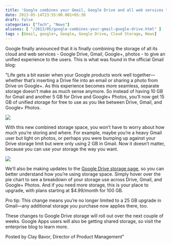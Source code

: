 ```yaml
---
title: 'Google combines your Gmail, Google Drive and all web services together for a shared storage of 15GB'
date: 2013-05-14T23:55:00.001+05:30
draft: false
categories: ["Tech", "News"]
aliases: [ "/2013/05/google-combines-your-gmail-google-drive.html" ]
tags : [Gmail, google+, Google, Google Drive, Cloud Storage, News]
---
```


Google finally announced that it is finally combining the storage of all its cloud and web services - Google Drive, Gmail, Google+, photos - to give an unified experience to the users. This is what was found in the official Gmail blog:

  

"Life gets a bit easier when your Google products work well together—whether that’s inserting a Drive file into an email or sharing a photo from Drive on Google+. As this experience becomes more seamless, separate storage doesn’t make as much sense anymore. So instead of having 10 GB for Gmail and another 5 GB for Drive and Google+ Photos, you’ll now get 15 GB of unified storage for free to use as you like between Drive, Gmail, and Google+ Photos.

  

[![](https://2.bp.blogspot.com/-z6lG5gZWQh4/UZDjCv3T1QI/AAAAAAAABMc/H67CIRQllAk/s400/Shared+storage.png)](https://2.bp.blogspot.com/-z6lG5gZWQh4/UZDjCv3T1QI/AAAAAAAABMc/H67CIRQllAk/s1600/Shared+storage.png)

  
  
With this new combined storage space, you won’t have to worry about how much you’re storing and where. For example, maybe you’re a heavy Gmail user but light on photos, or perhaps you were bumping up against your Drive storage limit but were only using 2 GB in Gmail. Now it doesn’t matter, because you can use your storage the way you want.  
  
  
[![](https://1.bp.blogspot.com/-YfchTYO4e-w/UZEbzgrDMiI/AAAAAAAABM4/DFuUGB18V4c/s640/screenshots_0000_consumer.png)](https://1.bp.blogspot.com/-YfchTYO4e-w/UZEbzgrDMiI/AAAAAAAABM4/DFuUGB18V4c/s1600/screenshots_0000_consumer.png)  
  
We’ll also be making updates to the [Google Drive storage page](https://www.google.com/settings/storage), so you can better understand how you’re using storage space. Simply hover over the pie chart to see a breakdown of your storage use across Drive, Gmail, and Google+ Photos. And if you need more storage, this is your place to upgrade, with plans starting at $4.99/month for 100 GB.  
  
Pro tip: This change means you’re no longer limited to a 25 GB upgrade in Gmail—any additional storage you purchase now applies there, too.  
  
These changes to Google Drive storage will roll out over the next couple of weeks. Google Apps users will also be getting shared storage, so visit the enterprise blog to learn more.  
  
Posted by Clay Bavor, Director of Product Management"
